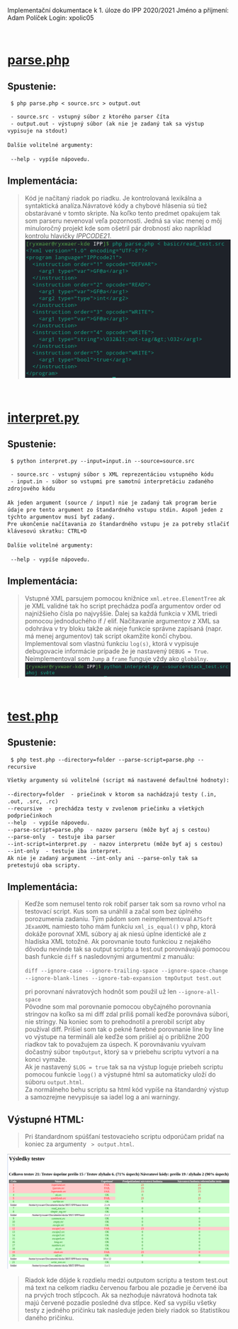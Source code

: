 Implementační dokumentace k 1. úloze do IPP 2020/2021
Jméno a příjmení: Adam Políček
Login: xpolic05

<br />

# [parse.php](parse.php)

## Spustenie:

```
 $ php parse.php < source.src > output.out
```
```
 - source.src - vstupný súbor z ktorého parser číta  
 - output.out - výstupný súbor (ak nie je zadaný tak sa výstup vypisuje na stdout)

Dalšie volitelné argumenty:

 --help - vypíše nápovedu.  

```
## Implementácia:

>Kód je načítaný riadok po riadku. Je kontrolovaná lexikálna a syntaktická analíza.Návratové kódy a chybové hlásenia sú tiež obstarávané v tomto skripte. 
Na koľko tento predmet opakujem tak som parseru nevenoval veľa pozornosti. Jedná sa viac menej o môj minuloročný projekt kde som ošetril pár drobností ako napríklad kontrolu hlavičky _IPPCODE21_.
![parse.php image](parse.png)

<br />

# [interpret.py](interpret.py)
## Spustenie:

```
 $ python interpret.py --input=input.in --source=source.src
```
```
 - source.src - vstupný súbor s XML reprezentáciou vstupného kódu
 - input.in - súbor so vstupmi pre samotnú interpretáciu zadaného zdrojového kódu

Ak jeden argument (source / input) nie je zadaný tak program berie údaje pre tento argument zo štandardného vstupu stdin. Aspoň jeden z týchto argumentov musí byť zadaný.
Pre ukončenie načítavania zo štandardného vstupu je za potreby stlačiť klávesovú skratku: CTRL+D

Dalšie volitelné argumenty:

 --help - vypíše nápovedu.  

```
## Implementácia:
> Vstupné XML parsujem pomocou knižnice `xml.etree.ElementTree` ak je XML validné tak ho script prechádza podľa argumentov order od najnižšieho čísla po najvyššie. Ďalej sa každá funkcia v XML triedi pomocou jednoduchého if / elif. Načítavanie argumentov z XML sa odohráva v try bloku takže ak nieje funkcie správne zapísaná (napr. má menej argumentov) tak script okamžite končí chybou. Implementoval som vlastnú funkciu `log(s)`, ktorá v vypisuje debugovacie informácie prípade že je nastavený `DEBUG = True`. Neimplementoval som `Jump` a `frame` funguje vždy ako `globálny`. <br />
![interpret.py image](interpret.png)

<br />

# [test.php](test.php)
## Spustenie:

```
 $ php test.php --directory=folder --parse-script=parse.php --recursive
```
```
Všetky argumenty sú volitelné (script má nastavené defaultné hodnoty):

--directory=folder  - priečinok v ktorom sa nachádzajú testy (.in, .out, .src, .rc)
--recursive  - prechádza testy v zvolenom priečinku a všetkých podpriečinkoch
--help  - vypíše nápovedu.
--parse-script=parse.php  - nazov parseru (môže byť aj s cestou) 
--parse-only  - testuje iba parser 
--int-script=interpret.py  - nazov interpretu (môže byť aj s cestou) 
--int-only  - testuje iba interpret. 
Ak nie je zadaný argument --int-only ani --parse-only tak sa pretestujú oba scripty.

```
## Implementácia:
> Keďže som nemusel tento rok robiť parser tak som sa rovno vrhol na testovací script. Kus som sa unáhlil a začal som bez úplného porozumenia zadaniu. Tým pádom som neimplementoval `A7Soft JExamXML` namiesto toho mám funkciu `xml_is_equal()` v php, ktorá dokáže porovnať XML súbory aj ak niesú úplne identické ale z hladiska XML totožné. Ak porovnanie touto funkciou z nejakého dôvodu nevinde tak sa output scriptu a test.out porovnávajú pomocou bash funkcie `diff` s nasledovnými argumentmi z manuálu:
>
>`diff --ignore-case --ignore-trailing-space --ignore-space-change --ignore-blank-lines --ignore-tab-expansion tmpOutput test.out`
>
> pri porovnaní návratových hodnôt som použil už len `--ignore-all-space` <br />
> Pôvodne som mal porovnanie pomocou obyčajného porovnania stringov na koľko sa mi diff zdal príliš pomalí keďže porovnáva súbori, nie stringy. Na koniec som to prehodnotil a prerobil script aby používal diff. Prišiel som tak o pekné farebné porovnanie line by line vo výstupe na termináli ale keďže som prišiel aj o približne 200 riadkov tak to považujem za úspech. K porovnávaniu vyuívam dočastný súbor `tmpOutput`, ktorý sa v priebehu scriptu vytvorí a na konci vymaže. <br />
> Ak je nastavený `$LOG = true` tak sa na výstup loguje priebeh scriptu pomocou funkcie `logg()` a výstupné html sa automaticky uloží do súboru `output.html`.<br />
> Za normálneho behu scriptu sa html kód vypíše na štandardný výstup a samozrejme nevypisuje sa iadel log a ani warningy.

## Výstupné HTML:
> Pri štandardnom spúšťaní testovacieho scriptu odporúčam pridať na koniec za argumenty ` > output.html`.

![test.php image](test.png)
> Riadok kde dôjde k rozdielu medzi outputom scriptu a testom test.out má text na celkom riadku červenou farbou ale pozadie je červené iba na prvých troch stĺpcoch. Ak sa nezhoduje návratová hodnota tak majú červené pozadie posledné dva stĺpce. Keď sa vypíšu všetky testy z jedného pričinku tak nasleduje jeden biely riadok so štatistikou daného pričinku.